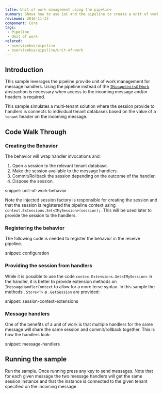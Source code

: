 ```yaml
---
title: Unit of work management using the pipeline
summary: Shows how to use IoC and the pipeline to create a unit of work implementation.
reviewed: 2016-11-23
component: Core
tags:
 - Pipeline
 - Unit of work
related:
 - nservicebus/pipeline
 - nservicebus/pipeline/unit-of-work
---
```



## Introduction

This sample leverages the pipeline provide unit of work management for message handlers. Using the pipeline instead of the [`IManageUnitsOfWork`](/nservicebus/pipeline/unit-of-work.md#implementing-custom-units-of-work-imanageunitsofwork) abstraction is necessary when access to the incoming message and/or headers is required.

This sample simulates a multi-tenant solution where the session provide to handlers is connects to individual tenant databases based on the value of a `tenant` header on the incoming message.


## Code Walk Through


### Creating the Behavior

The behavior will wrap handler invocations and:

 1. Open a session to the relevant tenant database.
 1. Make the session available to the message handlers.
 1. Commit/Rollback the session depending on the outcome of the handler.
 1. Dispose the session.

snippet: unit-of-work-behavior

Note the injected session factory is responsible for creating the session and that the session is registered the pipeline context using `context.Extensions.Set<IMySession>(session);`. This will be used later to provide the session to the handlers.


### Registering the behavior

The following code is needed to register the behavior in the receive pipeline.

snippet: configuration


### Providing the session from handlers

While it is possible to use the code `contex.Extensions.Get<IMySession>` in the handler, it is better to provide extension methods on `IMessageHandlerContext` to allow for a more terse syntax. In this sample the methods `.Store<T>` a `.GetSession` are provided:

snippet: session-context-extensions


### Message handlers

One of the benefits of a unit of work is that multiple handlers for the same message will share the same session and commit/rollback together. This is how the handlers look:

snippet: message-handlers


## Running the sample

Run the sample. Once running press any key to send messages. Note that for each given message the two message handlers will get the same session instance and that the instance is connected to the given tenant specified on the incoming message.